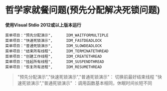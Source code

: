 # 哲学家就餐问题(预先分配解决死锁问题)

**使用Visual Stdio 2012或以上版本运行**

```
菜单项目："预先分配演示",      IDM_WAITFORMULTIPLE
菜单项目："快速死锁演示",      IDM_FASTDEADLOCK
菜单项目："普通死锁演示",      IDM_SLOWDEADLOCK
菜单项目："结束所有线程",      IDM_TERMINATETHREAD
菜单项目："创建工作线程",      IDM_CREATETHREAD
菜单项目："挂起所有线程",      IDM_SUSPENDTHREAD
菜单项目："恢复所有进程",      IDM_RESUMETHREAD
```

> "预先分配演示","快速死锁演示","普通死锁演示"： 切换前最好结束线程
> "快速死锁演示","普通死锁演示" ：调用函数基本相同，休眠时间长短不同
